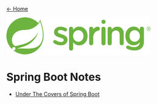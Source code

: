 [← Home](/README.md)

![Spring Logo](../../Utilities/Images/spring-logo.png)

# Spring Boot Notes

- [Under The Covers of Spring Boot](UnderTheCoversOfSpringBoot.md)
